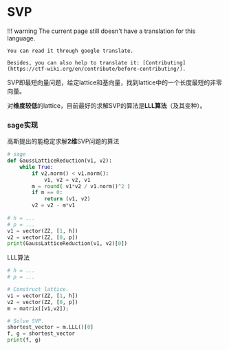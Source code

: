 # SVP
!!! warning
    The current page still doesn't have a translation for this language.

    You can read it through google translate.

    Besides, you can also help to translate it: [Contributing](https://ctf-wiki.org/en/contribute/before-contributing/).



SVP即最短向量问题，给定lattice和基向量，找到lattice中的一个长度最短的非零向量。

对**维度较低**的lattice，目前最好的求解SVP的算法是**LLL算法**（及其变种）。

### sage实现

高斯提出的能稳定求解**2维**SVP问题的算法

```python
# sage
def GaussLatticeReduction(v1, v2):
    while True:
        if v2.norm() < v1.norm():
            v1, v2 = v2, v1
        m = round( v1*v2 / v1.norm()^2 )
        if m == 0:
            return (v1, v2)
        v2 = v2 - m*v1
        
# h = ...
# p = ...
v1 = vector(ZZ, [1, h])
v2 = vector(ZZ, [0, p])
print(GaussLatticeReduction(v1, v2)[0])
```

LLL算法

```python
# h = ...
# p = ...

# Construct lattice.
v1 = vector(ZZ, [1, h])
v2 = vector(ZZ, [0, p])
m = matrix([v1,v2]);

# Solve SVP.
shortest_vector = m.LLL()[0]
f, g = shortest_vector
print(f, g)
```
